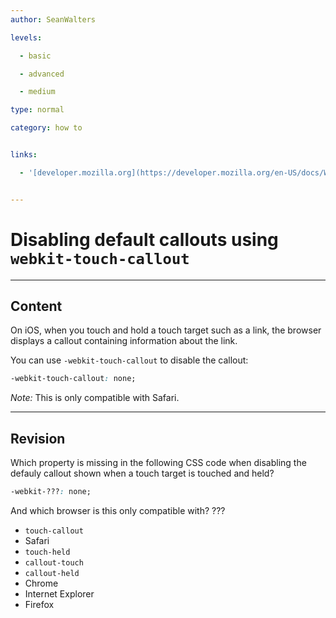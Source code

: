 ```yaml
---
author: SeanWalters

levels:

  - basic

  - advanced

  - medium

type: normal

category: how to


links:

  - '[developer.mozilla.org](https://developer.mozilla.org/en-US/docs/Web/CSS/-webkit-touch-callout){website}'


---
```


# Disabling default callouts using `webkit-touch-callout`

---
## Content

On iOS, when you touch and hold a touch target such as a link, the browser displays a callout containing information about the link.

You can use `-webkit-touch-callout` to disable the callout: 

```css
-webkit-touch-callout: none;

```
*Note:* This is only compatible with Safari.

---
## Revision

Which property is missing in the following CSS code when disabling the defauly callout shown when a touch target is touched and held? 
```css
-webkit-???: none;
```
And which browser is this only compatible with? ???


* `touch-callout`
* Safari
* `touch-held`
* `callout-touch`
* `callout-held`
* Chrome
* Internet Explorer
* Firefox

 

